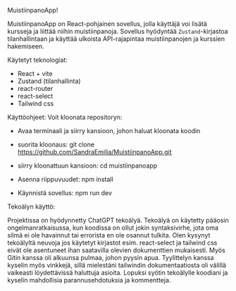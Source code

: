 MuistiinpanoApp!

MuistiinpanoApp on React-pohjainen sovellus, jolla käyttäjä voi lisätä kursseja ja liittää niihin muistiinpanoja. Sovellus hyödyntää `Zustand`-kirjastoa tilanhallintaan ja käyttää ulkoista API-rajapintaa muistiinpanojen ja kurssien hakemiseen.

Käytetyt teknologiat:
- React + vite
- Zustand (tilanhallinta)
- react-router
- react-select
- Tailwind css

Käyttöohjeet:
Voit kloonata repositoryn:
- Avaa terminaali ja siirry kansioon, johon haluat kloonata koodin
- suorita kloonaus: git clone https://github.com/SandraEmilia/MuistiinpanoApp.git
- siirry kloonattuun kansioon: cd muistiinpanoapp

- Asenna riippuvuudet: npm install
- Käynnistä sovellus: npm run dev

Tekoälyn käyttö:

Projektissa on hyödynnetty ChatGPT tekoälyä. Tekoälyä on käytetty pääosin ongelmanratkaisussa, kun koodissa on ollut jokin syntaksivirhe, jota oma silmä ei ole havainnut tai errorista en ole osannut tulkita. Olen kysynyt tekoälyltä neuvoja jos käytetyt kirjastot esim. react-select ja tailwind css eivät ole asentuneet ihan saatavilla olevien dokumenttien mukaisesti. Myös Gitin kanssa oli alkuunsa pulmaa, johon pyysin apua. Tyylittelyn kanssa kyselin myös vinkkejä, sillä mielestäni tailwindin dokumentaatiosta oli välillä vaikeasti löydettävissä haluttuja asioita. Lopuksi syötin tekoälylle koodiani ja kyselin mahdollisia parannusehdotuksia ja kommentteja.  
